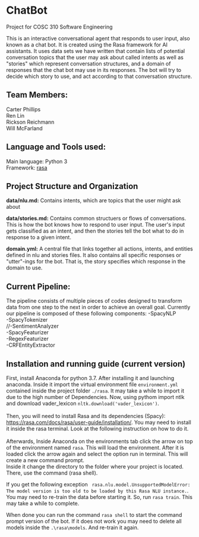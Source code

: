# ChatBot
Project for COSC 310 Software Engineering

This is an interactive conversational agent that responds to user input, also known as a chat bot. It is created using the Rasa framework for AI assistants. It uses data sets we have written that contain lists of potential conversation topics that the user may ask about called intents as well as "stories" which represent conversation structures, and a domain of responses that the chat bot may use in its responses. The bot will try to decide which story to use, and act according to that conversation structure.

## Team Members:<br>
  Carter Phillips<br>
  Ren Lin<br>
  Rickson Reichmann<br>
  Will McFarland<br>

## Language and Tools used:
Main language: Python 3<br>
Framework: [rasa](https://rasa.com/)

## Project Structure and Organization

**data/nlu.md:** Contains intents, which are topics that the user might ask about

**data/stories.md:** Contains common structuers or flows of conversations. This is how the bot knows how to respond to user input. The user's input gets classified as an intent, and then the stories tell the bot what to do in response to a given intent.

**domain.yml:** A central file that links together all actions, intents, and entities defined in nlu and stories files. It also contains all specific responses or "utter"-ings for the bot. That is, the story specifies which response in the domain to use.

## Current Pipeline:
The pipeline consists of multiple pieces of codes designed to transform data from one step to the next in order to achieve an overall goal.
Currently our pipeline is composed of these following components:
-SpacyNLP<br>
-SpacyTokenizer<br>
//-SentimentAnalyzer<br>
-SpacyFeaturizer<br>
-RegexFeaturizer<br>
-CRFEntityExtractor<br>


## Installation and running guide (current version)

First, install Anaconda for python 3.7. After installing it and launching anaconda. Inside it import the virtual environment file `environment.yml` contained inside the project folder `./rasa`. It may take a while to import it due to the high number of Dependencies.
Now, using pythom import ntlk and download vader_lexicon `nltk.download('vader_lexicon')`.<br><br>
Then, you will need to install Rasa and its dependencies (Spacy): https://rasa.com/docs/rasa/user-guide/installation/. You may need to install it inside the rasa terminal. Look at the following instruction on how to do it. <br><br>
Afterwards, Inside Anaconda on the environments tab click the arrow on top of the environment named `rasa`. This will load the environment. After it is loaded click the arrow again and select the option run in terminal. This will create a new command prompt. <br>
Inside it change the directory to the folder where your project is located. There, use the command (rasa shell).<br>

If you get the following exception ` rasa.nlu.model.UnsupportedModelError: The model version is too old to be loaded by this Rasa NLU instance.`. You may need to re-train the data before starting it. So, run `rasa train`. This may take a while to complete.<br>

When done you can run the command `rasa shell` to start the command prompt version of the bot. If it does not work you may need to delete all models inside the `.\rasa\models`. And re-train it again.
<br>
